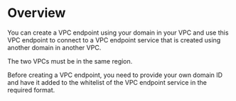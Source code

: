 # Overview<a name="vpcep_02_02031"></a>

You can create a VPC endpoint using your domain in your VPC and use this VPC endpoint to connect to a VPC endpoint service that is created using another domain in another VPC.

The two VPCs must be in the same region.

Before creating a VPC endpoint, you need to provide your own domain ID and have it added to the whitelist of the VPC endpoint service in the required format.

